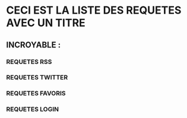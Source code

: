 
# CECI EST LA LISTE DES REQUETES AVEC UN TITRE
## INCROYABLE :

### REQUETES RSS

### REQUETES TWITTER

### REQUETES FAVORIS

### REQUETES LOGIN
